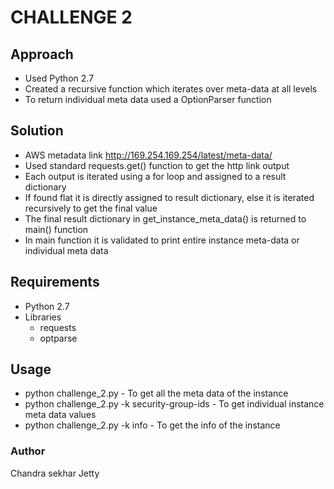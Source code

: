 # CHALLENGE 2

## Approach
 * Used Python 2.7
 * Created a recursive function which iterates over meta-data at all levels
 * To return individual meta data used a OptionParser function 

## Solution
 * AWS metadata link http://169.254.169.254/latest/meta-data/
 * Used standard requests.get() function to get the http link output
 * Each output is iterated using a for loop and assigned to a result dictionary
 * If found flat it is directly assigned to result dictionary, else it is iterated recursively to get the final value
 * The final result dictionary in get_instance_meta_data() is returned to main() function
 * In main function it is validated to print entire instance meta-data or individual meta data

## Requirements
  * Python 2.7 
  * Libraries
       * requests
       * optparse

## Usage
 * python challenge_2.py  - To get all the meta data of the instance
 * python challenge_2.py -k security-group-ids  - To get individual instance meta data values
 * python challenge_2.py -k info - To get the info of the instance

 
### Author
Chandra sekhar Jetty
